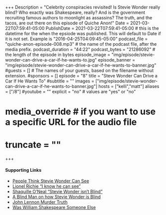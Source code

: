 +++
Description = "Celebrity conspiracies revisited! Is Stevie Wonder really blind? Who exactly was Shakespeare, really? And is the government recruiting famous authors to moonlight as assassins? The truth, and the tacos, are out there on this episode of Quiche Anon!"
Date = 2021-03-22T07:59:41-05:00
PublishDate = 2021-03-22T07:59:41-05:00 # this is the datetime for the when the epsiode was published. This will default to Date if it is not set. Example is "2016-04-25T04:09:45-05:00"
podcast_file = "quiche-anon-episode-008.mp3" # the name of the podcast file, after the media prefix.
podcast_duration = "44:22"
podcast_bytes = "21286092" # the length of the episode in bytes
episode_image = "img/episode/stevie-wonder-can-drive-a-car-if-he-wants-to.jpg"
episode_banner = "img/episode/stevie-wonder-can-drive-a-car-if-he-wants-to-banner.jpg"
#guests = [] # The names of your guests, based on the filename without extension.
#sponsors = []
episode = "8"
title = "Steve Wonder Can Drive a Car If He Wants To"
#subtitle = ""
images = ["img/episode/stevie-wonder-can-drive-a-car-if-he-wants-to-banner.jpg"]
hosts = ["kelli","matt"]
aliases = ["/8"]
#youtube = ""
explicit = "no" # values are "yes" or "no"
# media_override # if you want to use a specific URL for the audio file
# truncate = ""
+++
#### Supporting Links
- [People Think Stevie Wonder Can See](https://www.btrtoday.com/read/wtaf/211-what-the-actual-fuck/)
- [Lionel Richie “I know he can see”](https://vancouversun.com/entertainment/celebrity/i-know-he-can-see-lionel-richie-isnt-convinced-stevie-wonder-is-blind)
- [Shaquille O’Neal “Stevie Wonder isn’t Blind”](https://www.nzherald.co.nz/sport/shaquille-oneal-adds-fuel-conspiracy-theory-after-claiming-stevie-wonder-saw-him-in-an-elevator/CMPOWM2YHEHOHDRO43JX2XX2LA/)
- [A Blind Man on how Stevie Wonder is Blind](https://www.youtube.com/watch?v=jzVXkbvauWY)
- [John Lennon Murder Truth](http://lennonmurdertruth.com/introduction/)
- [Was William Shakespeare Someone Else](https://www.biography.com/news/shakespeare-real-author-theories#:~:text=A%20number%20of%20Shakespeare's%20contemporaries,was%20acting%20as%20a%20pseudonym.)
